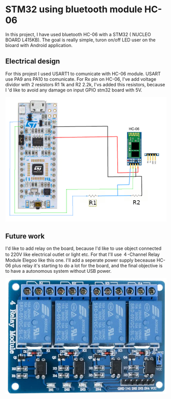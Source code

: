 # STM32 using bluetooth module HC-06 
In this project, I have used bluetooth HC-06 with a STM32 ( NUCLEO BOARD L415KB). The goal is really simple, turon on/off LED user on the bioard with Android application.

## Electrical design
For this projest I used USART1 to comunicate with HC-06 module. USART use PA9 ans PA10 to comunicate. For Rx pin on HC-06, I've add voltage dividor with 2 resistors R1 1k and R2 2.2k, I'vs added this resistors, because I 'd like to avoid any damage on input GPIO stm32 board with 5V.

![Alt text](design.png?raw=true "Design")

## Future work
I'd like to add relay on the board, because I'd like to use object connected to 220V like electrical outlet or light etc. For that I'll use ４-Channel Relay Module Elegoo like this one. I'll add a seperate power supply beceause HC-06 plus relay it's starting to do a lot for the board, and the final objective is to have a autonomous system without USB power.

![Alt text](relay.jpg?raw=true "Relay")
